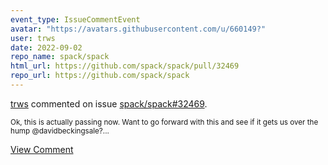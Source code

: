 ```yaml
---
event_type: IssueCommentEvent
avatar: "https://avatars.githubusercontent.com/u/660149?"
user: trws
date: 2022-09-02
repo_name: spack/spack
html_url: https://github.com/spack/spack/pull/32469
repo_url: https://github.com/spack/spack
---
```


<a href='https://github.com/trws' target='_blank'>trws</a> commented on issue <a href='https://github.com/spack/spack/pull/32469' target='_blank'>spack/spack#32469</a>.

<small>Ok, this is actually passing now.  Want to go forward with this and see if it gets us over the hump @davidbeckingsale?...</small>

<a href='https://github.com/spack/spack/pull/32469' target='_blank'>View Comment</a>